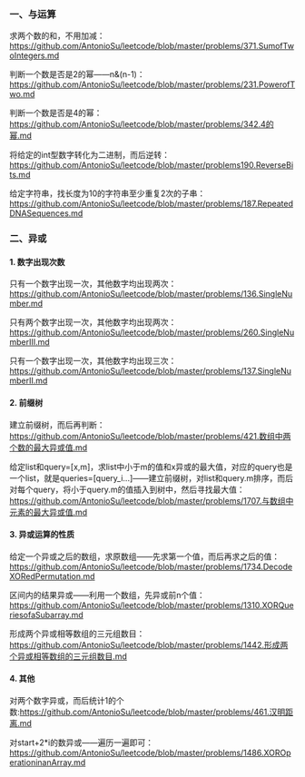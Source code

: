 ### 一、与运算

求两个数的和，不用加减：https://github.com/AntonioSu/leetcode/blob/master/problems/371.SumofTwoIntegers.md  

判断一个数是否是2的幂——n&(n-1)： https://github.com/AntonioSu/leetcode/blob/master/problems/231.PowerofTwo.md

判断一个数是否是4的幂： https://github.com/AntonioSu/leetcode/blob/master/problems/342.4的幂.md

将给定的int型数字转化为二进制，而后逆转：https://github.com/AntonioSu/leetcode/blob/master/problems190.ReverseBits.md

给定字符串，找长度为10的字符串至少重复2次的子串：https://github.com/AntonioSu/leetcode/blob/master/problems/187.RepeatedDNASequences.md 



### 二、异或

#### 1. 数字出现次数

只有一个数字出现一次，其他数字均出现两次：https://github.com/AntonioSu/leetcode/blob/master/problems/136.SingleNumber.md 

只有两个数字出现一次，其他数字均出现两次：https://github.com/AntonioSu/leetcode/blob/master/problems/260.SingleNumberIII.md 

只有一个数字出现一次，其他数字均出现三次：https://github.com/AntonioSu/leetcode/blob/master/problems/137.SingleNumberII.md 



#### 2. 前缀树

建立前缀树，而后再判断：https://github.com/AntonioSu/leetcode/blob/master/problems/421.数组中两个数的最大异或值.md

给定list和query=[x,m]，求list中小于m的值和x异或的最大值，对应的query也是一个list，就是queries=[query_i...]——建立前缀树，对list和query.m排序，而后对每个query，将小于query.m的值插入到树中，然后寻找最大值：https://github.com/AntonioSu/leetcode/blob/master/problems/1707.与数组中元素的最大异或值.md



#### 3. 异或运算的性质

给定一个异或之后的数组，求原数组——先求第一个值，而后再求之后的值：https://github.com/AntonioSu/leetcode/blob/master/problems/1734.DecodeXORedPermutation.md

区间内的结果异或——利用一个数组，先异或前n个值：https://github.com/AntonioSu/leetcode/blob/master/problems/1310.XORQueriesofaSubarray.md

形成两个异或相等数组的三元组数目：https://github.com/AntonioSu/leetcode/blob/master/problems/1442.形成两个异或相等数组的三元组数目.md



#### 4. 其他

对两个数字异或，而后统计1的个数:https://github.com/AntonioSu/leetcode/blob/master/problems/461.汉明距离.md

对start+2*i的数异或——遍历一遍即可：https://github.com/AntonioSu/leetcode/blob/master/problems/1486.XOROperationinanArray.md

